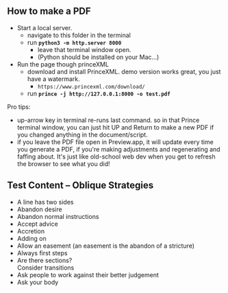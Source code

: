 ## How to make a PDF

- Start a local server. 
	- navigate to this folder in the terminal
	- run **`python3 -m http.server 8000`**
		- leave that terminal window open. 
		- (Python should be installed on your Mac…)
- Run the page though princeXML
	- download and install PrinceXML. demo version works great, you just have a watermark.
		- `https://www.princexml.com/download/`
	- run **`prince -j http://127.0.0.1:8000 -o test.pdf`**

Pro tips:
- up-arrow key in terminal re-runs last command. so in that Prince terminal window, you can just hit UP and Return to make a new PDF if you changed anything in the document/script.
- if you leave the PDF file open in Preview.app, it will update every time you generate a PDF, if you're making adjustments and regenerating and faffing about. It's just like old-school web dev when you get to refresh the browser to see what you did!


## Test Content – Oblique Strategies

- A line has two sides
- Abandon desire
- Abandon normal instructions
- Accept advice
- Accretion
- Adding on
- Allow an easement (an easement is the abandon of a stricture)
- Always first steps
- Are there sections? <br>Consider transitions
- Ask people to work against their better judgement
- Ask your body